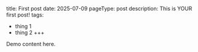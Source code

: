 title: First post
date: 2025-07-09
pageType: post
description: This is YOUR first post!
tags:
  - thing 1
  - thing 2
+++

Demo content here.
